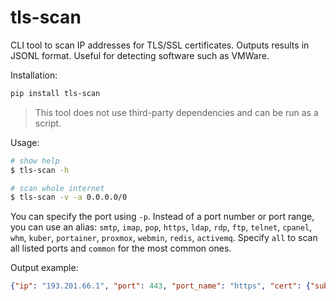 # tls-scan

CLI tool to scan IP addresses for TLS/SSL certificates. Outputs results in JSONL format. Useful for detecting software such as VMWare.

Installation:

```bash
pip install tls-scan
```

> This tool does not use third-party dependencies and can be run as a script.

Usage:

```bash
# show help
$ tls-scan -h

# scan whole internet
$ tls-scan -v -a 0.0.0.0/0
```

You can specify the port using `-p`. Instead of a port number or port range, you can use an alias: `smtp`, `imap`, `pop`, `https`, `ldap`, `rdp`, `ftp`, `telnet`, `cpanel`, `whm`, `kuber`, `portainer`, `proxmox`, `webmin`, `redis`, `activemq`. Specify `all` to scan all listed ports and `common` for the most common ones.

Output example:

```json
{"ip": "193.201.66.1", "port": 443, "port_name": "https", "cert": {"subject": {"countryName": "LV", "localityName": "Rīga", "organizationName": "AS PrivatBank", "commonName": "*.privatbank.lv"}, "issuer": {"countryName": "US", "organizationName": "DigiCert Inc", "commonName": "DigiCert TLS RSA SHA256 2020 CA1"}, "version": 3, "serialNumber": "0CE443B97F070F5500D008EEDFB11F88", "notBefore": "Aug 12 00:00:00 2022 GMT", "notAfter": "Aug 24 23:59:59 2023 GMT", "subjectAltName": [["DNS", "*.privatbank.lv"], ["DNS", "www.privatbank.lv"], ["DNS", "ibank.privatbank.lv"], ["DNS", "b2a2.privatbank.lv"], ["DNS", "open.privatbank.lv"], ["DNS", "sof.privatbank.lv"]], "OCSP": ["http://ocsp.digicert.com"], "caIssuers": ["http://cacerts.digicert.com/DigiCertTLSRSASHA2562020CA1-1.crt"], "crlDistributionPoints": ["http://crl3.digicert.com/DigiCertTLSRSASHA2562020CA1-4.crl", "http://crl4.digicert.com/DigiCertTLSRSASHA2562020CA1-4.crl"]}, "hostname": "b2a2.privatbank.lv"}
```
